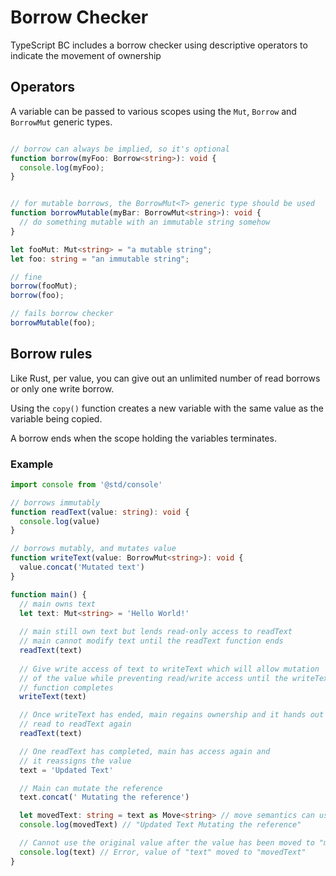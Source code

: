 # Borrow Checker

TypeScript BC includes a borrow checker using descriptive operators to indicate the movement of ownership 

## Operators 

A variable can be passed to various scopes using the `Mut`, `Borrow` and `BorrowMut` generic types.

```typescript

// borrow can always be implied, so it's optional
function borrow(myFoo: Borrow<string>): void {
  console.log(myFoo);
}


// for mutable borrows, the BorrowMut<T> generic type should be used
function borrowMutable(myBar: BorrowMut<string>): void {
  // do something mutable with an immutable string somehow
}

let fooMut: Mut<string> = "a mutable string";
let foo: string = "an immutable string";

// fine
borrow(fooMut);
borrow(foo);

// fails borrow checker
borrowMutable(foo);
```

## Borrow rules

Like Rust, per value, you can give out an unlimited number of read borrows or only one write borrow.

Using the `copy()` function creates a new variable with the same value as the variable being copied.

A borrow ends when the scope holding the variables terminates.

### Example

```typescript
import console from '@std/console'

// borrows immutably
function readText(value: string): void {
  console.log(value)
}

// borrows mutably, and mutates value
function writeText(value: BorrowMut<string>): void {
  value.concat('Mutated text')
}

function main() {
  // main owns text
  let text: Mut<string> = 'Hello World!'
  
  // main still own text but lends read-only access to readText
  // main cannot modify text until the readText function ends
  readText(text)
  
  // Give write access of text to writeText which will allow mutation
  // of the value while preventing read/write access until the writeText 
  // function completes
  writeText(text)

  // Once writeText has ended, main regains ownership and it hands out a
  // read to readText again
  readText(text)

  // One readText has completed, main has access again and 
  // it reassigns the value 
  text = 'Updated Text'

  // Main can mutate the reference
  text.concat(' Mutating the reference')

  let movedText: string = text as Move<string> // move semantics can use a Move generic type
  console.log(movedText) // "Updated Text Mutating the reference"

  // Cannot use the original value after the value has been moved to "movedText"
  console.log(text) // Error, value of "text" moved to "movedText"
}
```

